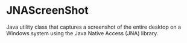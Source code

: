 # JNAScreenShot
Java utility class that captures a screenshot of the entire desktop on a Windows system using the Java Native Access (JNA) library.
